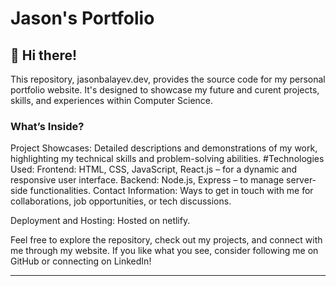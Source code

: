 # Jason's Portfolio

## 👋 Hi there! 
This repository, jasonbalayev.dev, provides the source code for my personal portfolio website. It's designed to showcase my future and curent projects, skills, and experiences within Computer Science.

### What’s Inside?
Project Showcases: Detailed descriptions and demonstrations of my work, highlighting my technical skills and problem-solving abilities.
#Technologies Used:
Frontend: HTML, CSS, JavaScript, React.js – for a dynamic and responsive user interface.
Backend: Node.js, Express – to manage server-side functionalities.
Contact Information: Ways to get in touch with me for collaborations, job opportunities, or tech discussions.

Deployment and Hosting: Hosted on netlify.

Feel free to explore the repository, check out my projects, and connect with me through my website. If you like what you see, consider following me on GitHub or connecting on LinkedIn!

---

